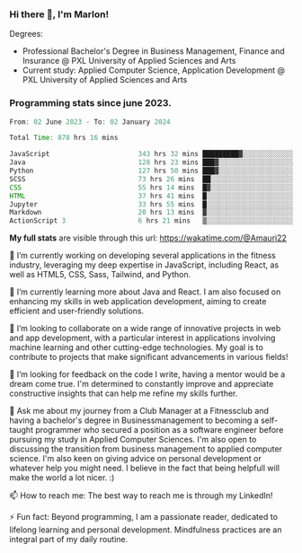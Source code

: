 
### Hi there 👋, I'm Marlon!

Degrees: 
- Professional Bachelor's Degree in Business Management, Finance and Insurance @ PXL University of Applied Sciences and Arts
- Current study: Applied Computer Science, Application Development @ PXL University of Applied Sciences and Arts

### Programming stats since june 2023.
<!--START_SECTION:waka-->

```java
From: 02 June 2023 - To: 02 January 2024

Total Time: 878 hrs 16 mins

JavaScript                      343 hrs 32 mins █████████▓░░░░░░░░░░░░░░░   39.00 %
Java                            128 hrs 23 mins ███▓░░░░░░░░░░░░░░░░░░░░░   14.58 %
Python                          127 hrs 50 mins ███▓░░░░░░░░░░░░░░░░░░░░░   14.51 %
SCSS                            73 hrs 26 mins  ██░░░░░░░░░░░░░░░░░░░░░░░   08.34 %
CSS                             55 hrs 14 mins  █▓░░░░░░░░░░░░░░░░░░░░░░░   06.27 %
HTML                            37 hrs 41 mins  █░░░░░░░░░░░░░░░░░░░░░░░░   04.28 %
Jupyter                         33 hrs 55 mins  █░░░░░░░░░░░░░░░░░░░░░░░░   03.85 %
Markdown                        20 hrs 13 mins  ▓░░░░░░░░░░░░░░░░░░░░░░░░   02.30 %
ActionScript 3                  6 hrs 21 mins   ▒░░░░░░░░░░░░░░░░░░░░░░░░   00.72 %
```

<!--END_SECTION:waka-->
**My full stats** are visible through this url: https://wakatime.com/@Amauri22



🔭 I’m currently working on developing several applications in the fitness industry, leveraging my deep expertise in JavaScript, including React, as well as HTML5, CSS, Sass, Tailwind, and Python.

🌱 I’m currently learning more about Java and React. I am also focused on enhancing my skills in web application development, aiming to create efficient and user-friendly solutions.

👯 I’m looking to collaborate on a wide range of innovative projects in web and app development, with a particular interest in applications involving machine learning and other cutting-edge technologies. My goal is to contribute to projects that make significant advancements in various fields!

🤔 I’m looking for feedback on the code I write, having a mentor would be a dream come true. I'm determined to constantly improve and appreciate constructive insights that can help me refine my skills further.

💬 Ask me about my journey from a Club Manager at a Fitnessclub and having a bachelor's degree in Businessmanagement to becoming a self-taught programmer who secured a position as a software engineer before pursuing my study in Applied Computer Sciences. I'm also open to discussing the transition from business management to applied computer science. I'm also keen on giving advice on personal development or whatever help you might need. I believe in the fact that being helpfull will make the world a lot nicer. :)

📫 How to reach me: The best way to reach me is through my LinkedIn!

⚡ Fun fact: Beyond programming, I am a passionate reader, dedicated to lifelong learning and personal development. Mindfulness practices are an integral part of my daily routine.


